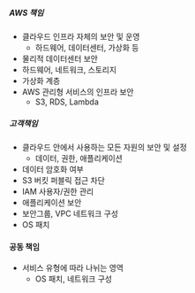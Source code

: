 
##### AWS 책임
- 클라우드 인프라 자체의 보안 및 운영
	- 하드웨어, 데이터센터, 가상화 등
- 물리적 데이터센터 보안
- 하드웨어, 네트워크, 스토리지
- 가상화 계층
- AWS 관리형 서비스의 인프라 보안
	- S3, RDS, Lambda

##### 고객책임
- 클라우드 안에서 사용하는 모든 자원의 보안 및 설정 
	- 데이터, 권한, 애플리케이션
- 데이터 암호화 여부
- S3 버킷 퍼블릭 접근 차단
- IAM 사용자/권한 관리
- 애플리케이션 보안
- 보안그룹, VPC 네트워크 구성
- OS 패치


#### 공동 책임
- 서비스 유형에 따라 나뉘는 영역
	- OS 패치, 네트워크 구성
